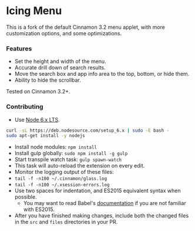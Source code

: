 Icing Menu
=============

This is a fork of the default Cinnamon 3.2 menu applet, with more customization options, and some optimizations.

### Features

 * Set the height and width of the menu.
 * Accurate drill down of search results.
 * Move the search box and app info area to the top, bottom, or hide them.
 * Ability to hide the scrollbar.

Tested on Cinnamon 3.2+.

### Contributing

*  Use [Node 6.x LTS](https://github.com/nodesource/distributions).
```sh
curl -sL https://deb.nodesource.com/setup_6.x | sudo -E bash -
sudo apt-get install -y nodejs
```
*  Install node modules: ```npm install```
*  Install gulp globally: ```sudo npm install -g gulp```
*  Start transpile watch task: ```gulp spawn-watch```
  * This task will auto-reload the extension on every edit.
*  Monitor the logging output of these files: 
  * ```tail -f -n100 ~/.cinnamon/glass.log```
  * ```tail -f -n100 ~/.xsession-errors.log```
* Use two spaces for indentation, and ES2015 equivalent syntax when possible. 
  * You may want to read Babel's [documentation](https://babeljs.io/learn-es2015/) if you are not familiar with ES2015.
* After you have finished making changes, include both the changed files in the ```src``` and ```files``` directories in your PR.